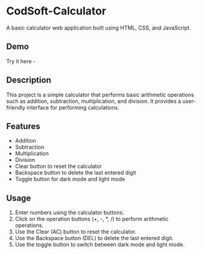 # CodSoft-Calculator

A basic calculator web application built using HTML, CSS, and JavaScript.

## Demo

Try it here -

## Description

This project is a simple calculator that performs basic arithmetic operations such as addition, subtraction, multiplication, and division. It provides a user-friendly interface for performing calculations.

## Features

- Addition
- Subtraction
- Multiplication
- Division
- Clear button to reset the calculator
- Backspace button to delete the last entered digit
- Toggle button for dark mode and light mode

## Usage

1. Enter numbers using the calculator buttons.
2. Click on the operation buttons (+, -, \*, /) to perform arithmetic operations.
3. Use the Clear (AC) button to reset the calculator.
4. Use the Backspace button (DEL) to delete the last entered digit.
5. Use the toggle button to switch between dark mode and light mode.
